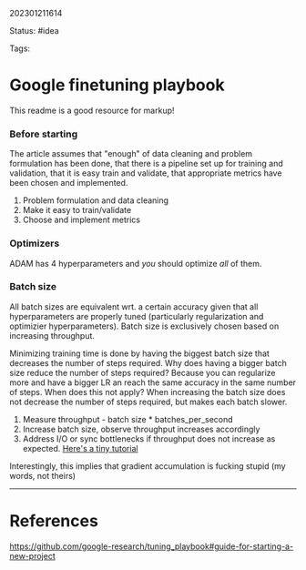 202301211614

Status: #idea

Tags:

# Google finetuning playbook

This readme is a good resource for markup!

### Before starting

The article assumes that "enough" of data cleaning and problem formulation has been done, that there is a pipeline set up for training and validation, that it is easy train and validate, that appropriate metrics have been chosen and implemented.

1. Problem formulation and data cleaning
2. Make it easy to train/validate
3. Choose and implement metrics

### Optimizers

ADAM has 4 hyperparameters and _you_ should optimize _all_ of them.


### Batch size

All batch sizes are equivalent wrt. a certain accuracy given that all hyperparameters are properly tuned (particularly regularization and optimizier hyperparameters). Batch size is exclusively chosen based on increasing throughput.

Minimizing training time is done by having the biggest batch size that decreases the number of steps required. Why does having a bigger batch size reduce the number of steps required? Because you can regularize more and have a bigger LR an reach the same accuracy in the same number of steps.
When does this not apply? When increasing the batch size does not decrease the number of steps required, but makes each batch slower.


1. Measure throughput - batch size * batches_per_second
2. Increase batch size, observe throughput increases accordingly
3. Address I/O or sync bottlenecks if throughput does not increase as expected. [Here's a tiny tutorial](https://twitter.com/cHHillee/status/1616906063223357440)

Interestingly, this implies that gradient accumulation is fucking stupid (my words, not theirs)


---
# References

https://github.com/google-research/tuning_playbook#guide-for-starting-a-new-project